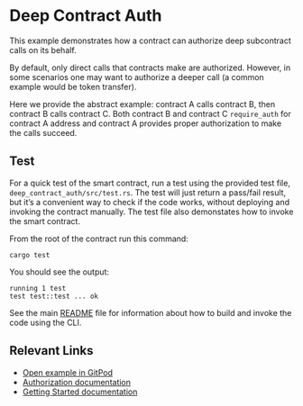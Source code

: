 # Deep Contract Auth
This example demonstrates how a contract can authorize deep subcontract calls on its behalf.

By default, only direct calls that contracts make are authorized. However, in some scenarios one may want to authorize a deeper call (a common example would be token transfer).

Here we provide the abstract example: contract A calls contract B, then contract B calls contract C. Both contract B and contract C `require_auth` for contract A address and contract A provides proper authorization to make the calls succeed.

## Test
For a quick test of the smart contract, run a test using the provided test file, `deep_contract_auth/src/test.rs`. The test will just return a pass/fail result, but it’s a convenient way to check if the code works, without deploying and invoking the contract manually. The test file also demonstates how to invoke the smart contract. 

From the root of the contract run this command:

```
cargo test
```

You should see the output:

```
running 1 test
test test::test ... ok
```

See the main [README](../README.md) file for information about how to build and invoke the code using the CLI.

## Relevant Links
- [Open example in GitPod](https://gitpod.io/#https://github.com/stellar/soroban-examples)
- [Authorization documentation](https://developers.stellar.org/docs/learn/encyclopedia/security/authorization)
- [Getting Started documentation](https://developers.stellar.org/docs/build/smart-contracts/getting-started)

